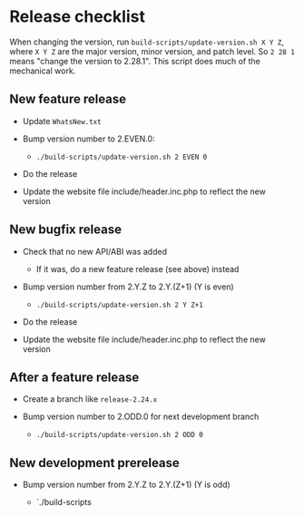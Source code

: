 ﻿# Release checklist

When changing the version, run `build-scripts/update-version.sh X Y Z`,
where `X Y Z` are the major version, minor version, and patch level. So
`2 28 1` means "change the version to 2.28.1". This script does much of the
mechanical work.


## New feature release

* Update `WhatsNew.txt`

* Bump version number to 2.EVEN.0:

    * `./build-scripts/update-version.sh 2 EVEN 0`

* Do the release

* Update the website file include/header.inc.php to reflect the new version

## New bugfix release

* Check that no new API/ABI was added

    * If it was, do a new feature release (see above) instead

* Bump version number from 2.Y.Z to 2.Y.(Z+1) (Y is even)

    * `./build-scripts/update-version.sh 2 Y Z+1`

* Do the release

* Update the website file include/header.inc.php to reflect the new version

## After a feature release

* Create a branch like `release-2.24.x`

* Bump version number to 2.ODD.0 for next development branch

    * `./build-scripts/update-version.sh 2 ODD 0`

## New development prerelease

* Bump version number from 2.Y.Z to 2.Y.(Z+1) (Y is odd)

    * `./build-scripts